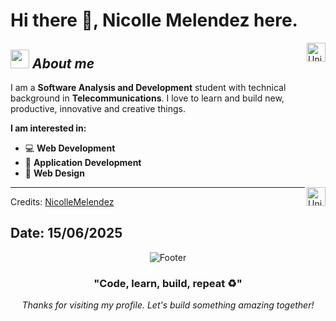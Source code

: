 # Hi there 👋, Nicolle Melendez here. 

<!--
**NicolleMelendez** is a ✨ _special_ ✨ repository because its `README.md` (this file) appears on your GitHub profile.
-->

<img align="right" width=30px alt="Unicorn" src="https://c.tenor.com/GN73MKBawZYAAAAi/busy-cute.gif" />

## <img src="https://media.giphy.com/media/ObNTw8Uzwy6KQ/giphy.gif" width="30px">&nbsp;***About me***

I am a **Software Analysis and Development** student with technical background in **Telecommunications**. 
I love to learn and build new, productive, innovative and creative things.

**I am interested in:**
* 💻 **Web Development**
* 📱 **Application Development**  
* 🎨 **Web Design**
<img align="right" width=30px alt="Unicorn" src="https://c.tenor.com/GN73MKBawZYAAAAi/busy-cute.gif" />
<div>
  <p>
    <a href="https://github.com/NicolleMelendez/orderweb-laravel-example">
    </a>
    <a href="https://github.com/NicolleMelendez/ExampleJPA">
    </a>
  </p>
</div>


---------------------------------------------------------------------------------------------------------------------
Credits: <a href="https://github.com/NicolleMelendez">NicolleMelendez</a>

Date: 15/06/2025
---

<div align="center">
  <img src="https://capsule-render.vercel.app/api?type=waving&color=gradient&height=100&section=footer" alt="Footer" />
</div>

<div align="center">
  <h3>"Code, learn, build, repeat ♻️"</h3>
  <p><em>Thanks for visiting my profile. Let's build something amazing together!</em></p>
</div>
